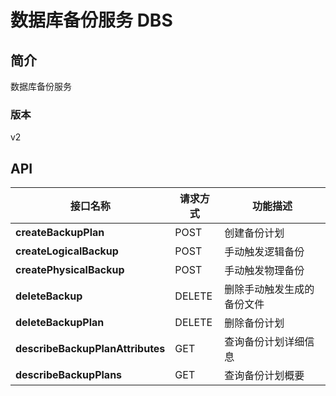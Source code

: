 # 数据库备份服务 DBS


## 简介
数据库备份服务


### 版本
v2


## API
|接口名称|请求方式|功能描述|
|---|---|---|
|**createBackupPlan**|POST|创建备份计划|
|**createLogicalBackup**|POST|手动触发逻辑备份|
|**createPhysicalBackup**|POST|手动触发物理备份|
|**deleteBackup**|DELETE|删除手动触发生成的备份文件|
|**deleteBackupPlan**|DELETE|删除备份计划|
|**describeBackupPlanAttributes**|GET|查询备份计划详细信息|
|**describeBackupPlans**|GET|查询备份计划概要|
